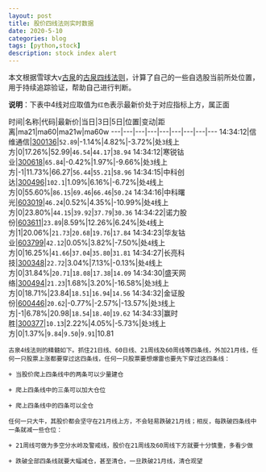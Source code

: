 ```yaml
---
layout: post
title: 股价四线法则实时数据
date: 2020-5-10
categories: blog
tags: [python,stock]
description: stock index alert
---
```



本文根据雪球大v[古泉](https://xueqiu.com/u/7148646888)的[古泉四线法则](https://xueqiu.com/7148646888/130498192)，计算了自己的一些自选股当前所处位置，用于持续追踪验证，帮助自己进行判断。

**说明**：下表中4线对应取值为`红色`表示最新价处于对应指标上方，属正面

时间|名称|代码|最新价|当日|3日|5日|位置|变动|距离|ma21|ma60|ma21w|ma60w
---|---|---|---|---|---|---|---|---
14:34:12|信维通信|[300136](https://xueqiu.com/S/SZ300136)|`52.89`|-1.14%|4.82%|-3.72%|处`3`线上方|0|17.26%|52.99|`46.54`|`44.17`|`38.94`
14:34:12|寒锐钴业|[300618](https://xueqiu.com/S/SZ300618)|`65.84`|-0.42%|1.97%|-9.66%|处`3`线上方|-1|11.73%|66.27|`56.44`|`55.21`|`58.96`
14:34:15|中科创达|[300496](https://xueqiu.com/S/SZ300496)|`102.1`|1.09%|6.16%|-6.72%|处`4`线上方|0|55.60%|`86.15`|`69.46`|`66.46`|`50.24`
14:34:16|中科曙光|[603019](https://xueqiu.com/S/SH603019)|`46.24`|0.52%|4.35%|-10.99%|处`4`线上方|0|23.80%|`44.15`|`39.92`|`37.79`|`30.36`
14:34:22|诺力股份|[603611](https://xueqiu.com/S/SH603611)|`23.89`|8.59%|12.26%|6.24%|处`4`线上方|1|20.06%|`21.73`|`20.68`|`19.76`|`17.84`
14:34:23|华友钴业|[603799](https://xueqiu.com/S/SH603799)|`42.12`|0.05%|3.82%|-7.50%|处`4`线上方|0|16.25%|`41.66`|`37.04`|`35.80`|`31.81`
14:34:27|长亮科技|[300348](https://xueqiu.com/S/SZ300348)|`22.72`|3.04%|7.13%|-0.13%|处`4`线上方|0|31.84%|`20.71`|`18.08`|`17.38`|`14.09`
14:34:30|盛天网络|[300494](https://xueqiu.com/S/SZ300494)|`21.23`|1.68%|3.20%|-16.58%|处`3`线上方|0|18.71%|23.84|`18.51`|`16.94`|`14.56`
14:34:32|金证股份|[600446](https://xueqiu.com/S/SH600446)|`20.62`|-0.77%|-2.57%|-13.57%|处`3`线上方|-1|6.78%|20.98|`18.54`|`18.40`|`19.62`
14:34:33|赢时胜|[300377](https://xueqiu.com/S/SZ300377)|`10.13`|2.22%|4.05%|-5.73%|处`3`线上方|0|1.37%|`9.84`|`9.50`|`9.91`|10.81

```
古泉4线法则的精髓如下。抓住21日线、60日线、21周线及60周线等四条线，外加21月线，任何一只股票上涨都要穿过这四条线，任何一只股票要想爆雷也要先下穿过这四条线：

+ 当股价爬上四条线中的两条可以少量建仓

+ 爬上四条线中的三条可以加大仓位

+ 爬上四条线中的四条可以全仓

任何一只大牛，其股价都会坚守在21月线上方，不会轻易跌破21月线；相反，每跌破四条线中一条就减一些仓位：

+ 21周线可做为多空分水岭及警戒线，股价在21周线及60周线下方就要十分慎重，多看少做

+ 跌破全部四条线就要大幅减仓，甚至清仓，一旦跌破21月线，清仓观望
```